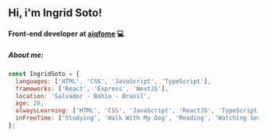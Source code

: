 ## Hi, i'm Ingrid Soto!
#### Front-end developer at [aiqfome](https://github.com/aiqfome) 💻

##### About me:

```javascript
const IngridSoto = {
  languages: ['HTML', 'CSS', 'JavaScript', 'TypeScript'],
  frameworks: ['React', 'Express', 'NextJS'],
  location: 'Salvador - Bahia - Brasil',
  age: 28,
  alwaysLearning: ['HTML', 'CSS', 'JavaScript', 'ReactJS', 'TypeScript', 'NodeJS'],
  inFreeTime: ['Studying', 'Walk With My Dog', 'Reading', 'Watching Series', 'Playing Guitar']
};
```
